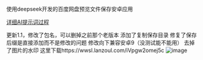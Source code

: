 使用deepseek开发的百度网盘预览文件保存安卓应用

[详细AI提示词过程]([URL](https://www.52pojie.cn/forum.php?mod=viewthread&tid=2008580&page=1&extra=#pid52452893))

更新1.1，修改了包名，可以删掉之前那个老版本
添加了复制保存目录
修复了保存后缀是直接添加而不是修改的问题
修改向下兼容安卓9（没测试能不能用）
去掉了图片的水印
这里下载https://wwsl.lanzoul.com/iVpgw2omej5c
![image](https://github.com/user-attachments/assets/9fd87d1d-d0d0-48ad-bf8d-c01ea9227ac5)

